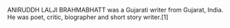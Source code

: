 ANIRUDDH LALJI BRAHMABHATT was a Gujarati writer from Gujarat, India. He was poet, critic, biographer and short story writer.[1]
